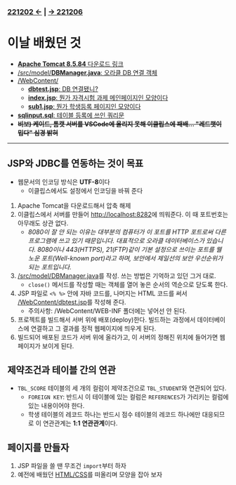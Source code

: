 ﻿### [221202 ←](/221011-221202_JAVA_BASICS/22-11/221202/) | [→ 221206](/221205-_JSP/22-12/221206/)

# 이날 배웠던 것

- [**Apache Tomcat 8.5.84** 다운로드 링크](https://dlcdn.apache.org/tomcat/tomcat-8/v8.5.84/bin/apache-tomcat-8.5.84-windows-x64.zip)
- [/src/model/**DBManager.java**: 오라클 DB 연결 객체](/221205-_JSP/22-12/221205/jspstudy56/HighScore/src/model/DBManager.java)
- [/WebContent/](/221205-_JSP/22-12/221205/jspstudy56/HighScore/WebContent/)
    - [**dbtest.jsp**: DB 연결됐니?](/221205-_JSP/22-12/221205/jspstudy56/HighScore/WebContent/dbtest.jsp)
    - [**index.jsp**: 뭔가 자격시험 과제 메인페이지인 모양이다](/221205-_JSP/22-12/221205/jspstudy56/HighScore/WebContent/index.jsp)
    - [**sub1.jsp**: 뭔가 학생등록 페이지인 모양이다](/221205-_JSP/22-12/221205/jspstudy56/HighScore/WebContent/sub1.jsp)
- [**sqlinput.sql**: 테이블 등록에 쓰인 쿼리문](/221205-_JSP/22-12/221205/sqlinput.sql)
- ~~**비보) 케이드, 톰캣 서버를 VSCode에 올리지 못해 이클립스에 패배... "레드햇이 밉다" 심경 밝혀**~~

---


## JSP와 JDBC를 연동하는 것이 목표

- 웹문서의 인코딩 방식은 **UTF-8**이다
    - 이클립스에서도 설정에서 인코딩을 바꿔 준다
1. Apache Tomcat을 다운로드해서 압축 해제
1. 이클립스에서 서버를 만들어 <http://localhost:8282>에 띄워준다. 이 때 포트번호는 아무래도 상관 없다.
    - *8080이 잘 안 되는 이유는 대부분의 컴퓨터가 이 포트를 HTTP 포트로써 다른 프로그램에 쓰고 있기 때문입니다. 대표적으로 오라클 데이터베이스가 있습니다. 8080이나 443(HTTPS), 21(FTP)같이 기본 설정으로 쓰이는 포트를 웰 노운 포트(Well-known port)라고 하며, 보안에서 제일선의 보안 우선순위가 되는 포트입니다.*
1. [/src/model/DBManager.java](/221205-_JSP/22-12/221205/jspstudy56/HighScore/src/model/DBManager.java)를 작성. 쓰는 방법은 기억하고 있던 그거 대로.
    - `close()` 메서드를 작성할 때는 객체를 열어 놓은 순서의 역순으로 닫도록 한다.
1. JSP 파일로 `<% %>` 안에 자바 코드를, 나머지는 HTML 코드를 써서 [/WebContent/dbtest.jsp](/221205-_JSP/22-12/221205/jspstudy56/HighScore/WebContent/dbtest.jsp)를 작성해 준다.
    - 주의사항: /WebContent/WEB-INF 폴더에는 넣어선 안 된다.
1. 프로젝트를 빌드해서 서버 위에 배포(deploy)한다. 빌드하는 과정에서 데이터베이스에 연결하고 그 결과를 정적 웹페이지에 띄우게 된다.
1. 빌드되어 배포된 코드가 서버 위에 올라가고, 이 서버의 정해진 위치에 들어가면 웹페이지가 보이게 된다.

## 제약조건과 테이블 간의 연관

- `TBL_SCORE` 테이블의 세 개의 컬럼이 제약조건으로 `TBL_STUDENT`와 연관되어 있다.
    - `FOREIGN KEY`: 반드시 이 테이블에 있는 컬럼은 `REFERENCES`가 가리키는 컬럼에 있는 내용이어야 한다.
    - 학생 테이블의 레코드 하나는 반드시 점수 테이블의 레코드 하나에만 대응되므로 이 연관관계는 **1:1 연관관계**이다.

## 페이지를 만들자

1. JSP 파일을 쓸 땐 무조건 `import`부터 하자
1. 예전에 배웠던 [HTML/CSS](/220926-221007_HTMLCSS/)를 떠올리며 모양을 잡아 보자